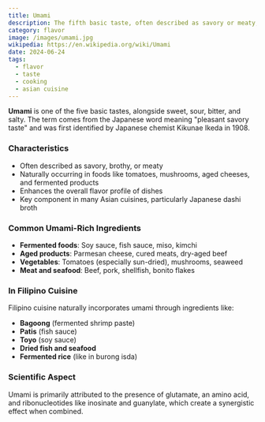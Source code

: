 ```yaml
---
title: Umami
description: The fifth basic taste, often described as savory or meaty, that enhances the flavor of food.
category: flavor
image: /images/umami.jpg
wikipedia: https://en.wikipedia.org/wiki/Umami
date: 2024-06-24
tags:
  - flavor
  - taste
  - cooking
  - asian cuisine
---
```


**Umami** is one of the five basic tastes, alongside sweet, sour, bitter, and salty. The term comes from the Japanese word meaning "pleasant savory taste" and was first identified by Japanese chemist Kikunae Ikeda in 1908.

### Characteristics

- Often described as savory, brothy, or meaty
- Naturally occurring in foods like tomatoes, mushrooms, aged cheeses, and fermented products
- Enhances the overall flavor profile of dishes
- Key component in many Asian cuisines, particularly Japanese dashi broth

### Common Umami-Rich Ingredients

- **Fermented foods**: Soy sauce, fish sauce, miso, kimchi
- **Aged products**: Parmesan cheese, cured meats, dry-aged beef
- **Vegetables**: Tomatoes (especially sun-dried), mushrooms, seaweed
- **Meat and seafood**: Beef, pork, shellfish, bonito flakes

### In Filipino Cuisine

Filipino cuisine naturally incorporates umami through ingredients like:

- **Bagoong** (fermented shrimp paste)
- **Patis** (fish sauce)
- **Toyo** (soy sauce)
- **Dried fish and seafood**
- **Fermented rice** (like in burong isda)

### Scientific Aspect

Umami is primarily attributed to the presence of glutamate, an amino acid, and ribonucleotides like inosinate and guanylate, which create a synergistic effect when combined.
